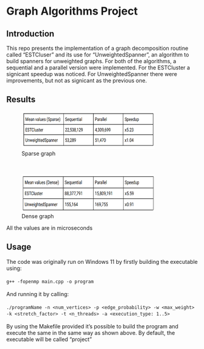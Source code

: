 # Graph Algorithms Project
## Introduction 
This repo presents the implementation of a graph decomposition routine called
“ESTCluser” and its use for “UnweightedSpanner”, an algorithm to build
spanners for unweighted graphs.
For both of the algorithms, a sequential and a parallel version were implemented.
For the ESTCluster a signicant speedup was noticed. For UnweightedSpanner there were
improvements, but not as signicant as the previous one.
## Results
<figure>
   <img src="/images/sparse.png" width="350" height="100">
    <figcaption>Sparse graph</figcaption>
</figure>
</br>
<figure>
   <img src="/images/dense.png" width="350" height="100">
    <figcaption>Dense graph</figcaption>
</figure>

All the values are in microseconds
## Usage 
The code was originally run on Windows 11 by firstly building the executable using:</br></br>
`g++ -fopenmp main.cpp -o program`</br></br>
And running it by calling:</br></br>
`./programName -n <num_vertices> -p <edge_probability> -w <max_weight> -k
<stretch_factor> -t <n_threads> -a <execution_type: 1..5>`</br></br>
By using the Makefile provided it’s possible to build the program and execute the same in
the same way as shown above. By default, the executable will be called “project”

